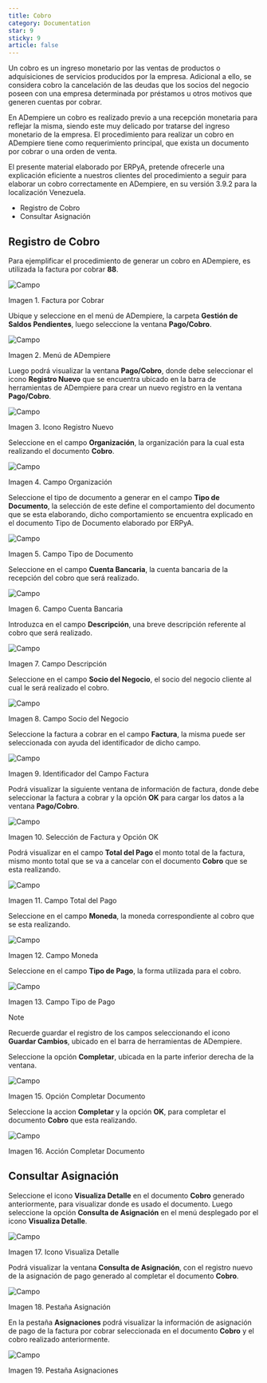 ```yaml
---
title: Cobro
category: Documentation
star: 9
sticky: 9
article: false
---
```


Un cobro es un ingreso monetario por las ventas de productos o adquisiciones de servicios producidos por la empresa. Adicional a ello, se considera cobro la cancelación de las deudas que los socios del negocio poseen con una empresa determinada por préstamos u otros motivos que generen cuentas por cobrar.

En ADempiere un cobro es realizado previo a una recepción monetaria para reflejar la misma, siendo este muy delicado por tratarse del ingreso monetario de la empresa. El procedimiento para realizar un cobro en ADempiere tiene como requerimiento principal, que exista un documento por cobrar o una orden de venta.

El presente material elaborado por ERPyA, pretende ofrecerle una explicación eficiente a nuestros clientes del procedimiento a seguir para elaborar un cobro correctamente en ADempiere, en su versión 3.9.2 para la localización Venezuela.

- Registro de Cobro
- Consultar Asignación

## Registro de Cobro

Para ejemplificar el procedimiento de generar un cobro en ADempiere, es utilizada la factura por cobrar **88**.

![Campo](/assets/img/docs/balance-management/ges-balance-image85.png)

Imagen 1. Factura por Cobrar

Ubique y seleccione en el menú de ADempiere, la carpeta **Gestión de Saldos Pendientes**, luego seleccione la ventana **Pago/Cobro**.

![Campo](/assets/img/docs/balance-management/ges-balance-image86.png)

Imagen 2. Menú de ADempiere

Luego podrá visualizar la ventana **Pago/Cobro**, donde debe seleccionar el icono **Registro Nuevo** que se encuentra ubicado en la barra de herramientas de ADempiere para crear un nuevo registro en la ventana **Pago/Cobro**.

![Campo](/assets/img/docs/balance-management/ges-balance-image87.png)

Imagen 3. Icono Registro Nuevo

Seleccione en el campo **Organización**, la organización para la cual esta realizando el documento **Cobro**.

![Campo](/assets/img/docs/balance-management/ges-balance-image88.png)

Imagen 4. Campo Organización

Seleccione el tipo de documento a generar en el campo **Tipo de Documento**, la selección de este define el comportamiento del documento que se esta elaborando, dicho comportamiento se encuentra explicado en el documento Tipo de Documento elaborado por ERPyA.

![Campo](/assets/img/docs/balance-management/ges-balance-image89.png)

Imagen 5. Campo Tipo de Documento

Seleccione en el campo **Cuenta Bancaria**, la cuenta bancaria de la recepción del cobro que será realizado.

![Campo](/assets/img/docs/balance-management/ges-balance-image90.png)

Imagen 6. Campo Cuenta Bancaria

Introduzca en el campo **Descripción**, una breve descripción referente al cobro que será realizado.

![Campo](/assets/img/docs/balance-management/ges-balance-image91.png)

Imagen 7. Campo Descripción

Seleccione en el campo **Socio del Negocio**, el socio del negocio cliente al cual le será realizado el cobro.

![Campo](/assets/img/docs/balance-management/ges-balance-image92.png)

Imagen 8. Campo Socio del Negocio

Seleccione la factura a cobrar en el campo **Factura**, la misma puede ser seleccionada con ayuda del identificador de dicho campo.

![Campo](/assets/img/docs/balance-management/ges-balance-image93.png)

Imagen 9. Identificador del Campo Factura

Podrá visualizar la siguiente ventana de información de factura, donde debe seleccionar la factura a cobrar y la opción **OK** para cargar los datos a la ventana **Pago/Cobro**.

![Campo](/assets/img/docs/balance-management/ges-balance-image94.png)

Imagen 10. Selección de Factura y Opción OK

Podrá visualizar en el campo **Total del Pago** el monto total de la factura, mismo monto total que se va a cancelar con el documento **Cobro** que se esta realizando.

![Campo](/assets/img/docs/balance-management/ges-balance-image95.png)

Imagen 11. Campo Total del Pago

Seleccione en el campo **Moneda**, la moneda correspondiente al cobro que se esta realizando.

![Campo](/assets/img/docs/balance-management/ges-balance-image96.png)

Imagen 12. Campo Moneda

Seleccione en el campo **Tipo de Pago**, la forma utilizada para el cobro.

![Campo](/assets/img/docs/balance-management/ges-balance-image97.png)

Imagen 13. Campo Tipo de Pago

Note

Recuerde guardar el registro de los campos seleccionando el icono **Guardar Cambios**, ubicado en el barra de herramientas de ADempiere.

Seleccione la opción **Completar**, ubicada en la parte inferior derecha de la ventana.

![Campo](/assets/img/docs/balance-management/ges-balance-image98.png)

Imagen 15. Opción Completar Documento

Seleccione la accion **Completar** y la opción **OK**, para completar el documento **Cobro** que esta realizando.

![Campo](/assets/img/docs/balance-management/ges-balance-image99.png)

Imagen 16. Acción Completar Documento

## Consultar Asignación

Seleccione el icono **Visualiza Detalle** en el documento **Cobro** generado anteriormente, para visualizar donde es usado el documento. Luego seleccione la opción **Consulta de Asignación** en el menú desplegado por el icono **Visualiza Detalle**.

![Campo](/assets/img/docs/balance-management/ges-balance-image100.png)

Imagen 17. Icono Visualiza Detalle

Podrá visualizar la ventana **Consulta de Asignación**, con el registro nuevo de la asignación de pago generado al completar el documento **Cobro**.

![Campo](/assets/img/docs/balance-management/ges-balance-image101.png)

Imagen 18. Pestaña Asignación

En la pestaña **Asignaciones** podrá visualizar la información de asignación de pago de la factura por cobrar seleccionada en el documento **Cobro** y el cobro realizado anteriormente.

![Campo](/assets/img/docs/balance-management/ges-balance-image102.png)

Imagen 19. Pestaña Asignaciones